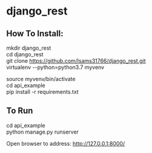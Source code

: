 # django_rest

## How To Install:

mkdir django_rest  
cd django_rest  
git clone https://github.com/lsams31766/django_rest.git  
virtualenv --python=python3.7 myvenv  

source myvenv/bin/activate  
cd api_example  
pip install -r requirements.txt   

## To Run
cd api_example  
python manage.py runserver  

Open browser to address: http://127.0.0.1:8000/  




